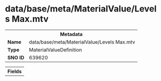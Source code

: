 <h1>data/base/meta/MaterialValue/Levels Max.mtv</h1><table><tr><th colspan="100%">Metadata</th></tr><tr><td><b>Name</b></td><td>data/base/meta/MaterialValue/Levels Max.mtv</td></tr><tr><td><b>Type</b></td><td>MaterialValueDefinition</td></tr><tr><td><b>SNO ID</b></td><td>639620</td></tr></table>

<table><tr><th colspan="100%">Fields</th></tr></table>


